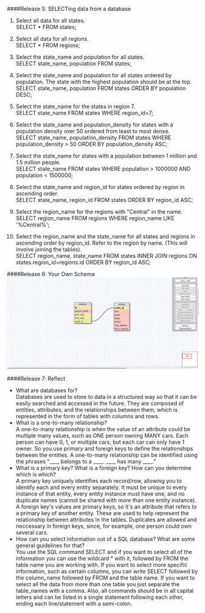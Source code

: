 ####Release 5: SELECTing data from a database                
1. Select all data for all states.      
	SELECT * FROM states;

2. Select all data for all regions.  
	SELECT * FROM regions;

3. Select the state_name and population for all states.    
	SELECT state_name, population FROM states;

4. Select the state_name and population for all states ordered by population. The state with the highest population should be at the top.    
	SELECT state_name, population FROM states ORDER BY population DESC;

5. Select the state_name for the states in region 7.    
	SELECT state_name FROM states WHERE region_id=7;

6. Select the state_name and population_density for states with a population density over 50 ordered from least to most dense.    
	SELECT state_name, population_density FROM states WHERE population_density > 50 ORDER BY population_density ASC;

7. Select the state_name for states with a population between 1 million and 1.5 million people.     
	SELECT state_name FROM states WHERE population > 1000000 AND population < 1500000;

8. Select the state_name and region_id for states ordered by region in ascending order.    
	SELECT state_name, region_id FROM states ORDER BY region_id ASC;

9. Select the region_name for the regions with "Central" in the name.    
	SELECT region_name FROM regions WHERE region_name LIKE '%Central%';

10. Select the region_name and the state_name for all states and regions in ascending order by region_id. Refer to the region by name. (This will involve joining the tables).    
	SELECT region_name, state_name FROM states INNER JOIN regions ON states.region_id=regions.id ORDER BY region_id ASC;


####Release 6: Your Own Schema
![schema design](8_4screenshot.png)


####Release 7: Reflect
- What are databases for?    
	Databases are used to store to data in a structured way so that it can be easily searched and accessed in the future. They are composed of entities, attributes, and the relationships between them, which is represented in the form of tables with columns and rows. 
- What is a one-to-many relationship?    
	A one-to-many relationship is when the value of an attribute could be multiple many values, such as ONE person owning MANY cars. Each person can have 0, 1, or multiple cars, but each car can only have 1 owner. So you use primary and foreign keys to define the relationships between the entities. A one-to-many relationship can be identified using the phrases "____ belongs to a ____. ____ has many ____."
- What is a primary key? What is a foreign key? How can you determine which is which?    
	A primary key uniquely identifies each record/row, allowing you to identify each and every entity separately. It must be unique to every instance of that entity, every entity instance must have one, and no duplicate names (cannot be shared with more than one entity instance). A foreign key's values are primary keys, so it's an attribute that refers to a primary key of another entity. These are used to help represent the relationship between attributes in the tables. Duplicates are allowed and neccessary in foreign keys, since, for example, one person could own several cars. 
- How can you select information out of a SQL database? What are some general guidelines for that?     
	You use the SQL command SELECT and if you want to select all of the information you can use the wildcard * with it, followed by FROM the table name you are working with. If you want to select more specific information, such as certain columns, you can write SELECT followed by the column_name followed by FROM and the table name. If you want to select all the data from more than one table you just separate the table_names with a comma. Also, all commands should be in all capital letters and can be listed in a single statement following each other, ending each line/statement with a semi-colon.